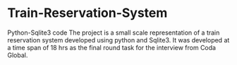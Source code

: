 # Train-Reservation-System
Python-Sqlite3 code
The project is a small scale representation of a train reservation system developed using python and Sqlite3.
It was developed at a time span of 18 hrs as the final round task for the interview from Coda Global. 

